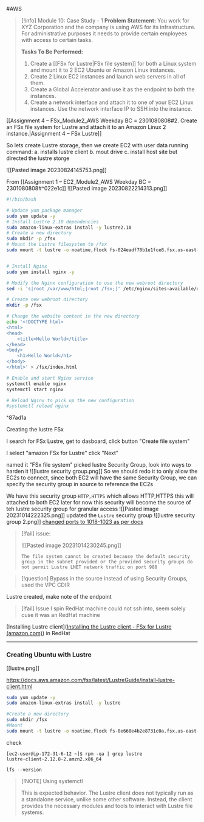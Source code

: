 #AWS

> [!info] Module 10: Case Study - 1 
> **Problem Statement:** 
> You work for XYZ Corporation and the company is using AWS for its infrastructure. For administrative purposes it needs to provide certain employees with access to certain tasks. 
> 
> **Tasks To Be Performed:** 
> 1. Create a [[FSx for Lustre|FSx file system]] for both a Linux system and mount it to 2 EC2 Ubuntu or Amazon Linux instances. 
> 2. Create 2 Linux EC2 instances and launch web servers in all of them. 
> 3. Create a Global Accelerator and use it as the endpoint to both the instances. 
> 4. Create a network interface and attach it to one of your EC2 Linux instances. Use the network interface IP to SSH into the instance.


[[Assignment 4 – FSx_Module2_AWS Weekday BC = 2301080808#2. Create an FSx file system for Lustre and attach it to an Amazon Linux 2 instance.|Assignment 4 – FSx Lustre]]

So lets create Lustre storage, then we create EC2 with user data running command:
a. installs lustre client
b. mout drive
c. install host site but directed the lustre storge

![[Pasted image 20230824145753.png]]

From [[Assignment 1 – EC2_Module2_AWS Weekday BC = 2301080808#^022e1c]]
![[Pasted image 20230822214313.png]]


```bash
#!/bin/bash

# Update yum package manager
sudo yum update -y
# Install Lustre 2.10 dependencies
sudo amazon-linux-extras install -y lustre2.10
# Create a new directory
sudo mkdir -p /fsx
# Mount the Lustre filesystem to /fsx
sudo mount -t lustre -o noatime,flock fs-024eadf78b1e1fce8.fsx.us-east-1.amazonaws.com@tcp:/gelmnbev /fsx


# Install Nginx
sudo yum install nginx -y

# Modify the Nginx configuration to use the new webroot directory
sed -i 's|root /var/www/html;|root /fsx;|' /etc/nginx/sites-available/default

# Create new webroot directory
mkdir -p /fsx

# Change the website content in the new directory
echo '<!DOCTYPE html>
<html>
<head>
    <title>Hello World</title>
</head>
<body>
    <h1>Hello World</h1>
</body>
</html>' > /fsx/index.html

# Enable and start Nginx service
systemctl enable nginx
systemctl start nginx

# Reload Nginx to pick up the new configuration
#systemctl reload nginx

```

^87ad1a


Creating the lustre FSx

I search for FSx Lustre, get to dasboard, click button "Create file system"

I select "amazon FSx for Lustre" click "Next"

named it "FSx file system"
picked lustre Security Group, look into ways to harden it
![[lustre security group.png]]
So we should redo it to only allow the EC2s to connect, since both EC2 will have the same Security Group, we can specify the security group in source to reference the EC2s

We have this security group `HTTP,HTTPS` which allows HTTP,HTTPS this will attached to both EC2 later for now this security will become the source of teh lustre security group for granular access
![[Pasted image 20231014222325.png]]
updated the `Lustre` security group
![[lustre security group 2.png]]
[changed ports to 1018-1023 as per docs](https://docs.aws.amazon.com/fsx/latest/LustreGuide/cannot-create-fs.html#:~:text=Action%20to%20take,with%20each%20other.)

> [!fail] issue:
> 
> ![[Pasted image 20231014230245.png]]
> ```
> The file system cannot be created because the default security group in the subnet provided or the provided security groups do not permit Lustre LNET network traffic on port 988
> ```
>


> [!question] Bypass
> in the source instead of using Security Groups, used the VPC CDIR

Lustre created, make note of the endpoint


> [!fail] Issue
> I spin RedHat machine could not ssh into, seem solely cuse it was an RedHat machine

[Installing Lustre client]([Installing the Lustre client - FSx for Lustre (amazon.com)](https://docs.aws.amazon.com/fsx/latest/LustreGuide/install-lustre-client.html)) in RedHat


---
### Creating Ubuntu with Lustre
[[lustre.png]]


https://docs.aws.amazon.com/fsx/latest/LustreGuide/install-lustre-client.html

```bash
sudo yum update -y
sudo amazon-linux-extras install -y lustre

#Create a new directory
sudo mkdir /fsx
#Mount
sudo mount -t lustre -o noatime,flock fs-0e660e4b2e8731c0a.fsx.us-east-1.amazonaws.com@tcp:/f7c4fbev /fsx

```

check
```
[ec2-user@ip-172-31-6-12 ~]$ rpm -qa | grep lustre
lustre-client-2.12.8-2.amzn2.x86_64
```

`lfs --version`

> [!NOTE] Using systemctl
> 
> This is expected behavior. The Lustre client does not typically run as a standalone service, unlike some other software. Instead, the client provides the necessary modules and tools to interact with Lustre file systems.

